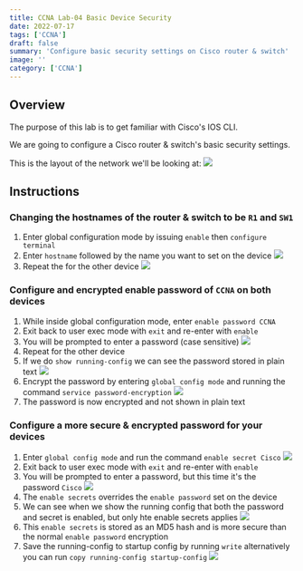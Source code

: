 ```yaml
---
title: CCNA Lab-04 Basic Device Security
date: 2022-07-17
tags: ['CCNA']
draft: false
summary: 'Configure basic security settings on Cisco router & switch'
image: ''
category: ['CCNA']
---
```


## Overview

The purpose of this lab is to get familiar with Cisco's IOS CLI.

We are going to configure a Cisco router & switch's basic security settings.

This is the layout of the network we'll be looking at:
![](https://bui.blob.core.windows.net/labs/Lab_2022_07_17_48_24.webp)

## Instructions

### Changing the hostnames of the router & switch to be `R1` and `SW1`

1. Enter global configuration mode by issuing `enable` then `configure terminal`
2. Enter `hostname` followed by the name you want to set on the device
   ![](https://bui.blob.core.windows.net/labs/Lab_2022_07_17_53_32.webp)
3. Repeat the for the other device
   ![](https://bui.blob.core.windows.net/labs/Lab_2022_07_17_55_03.webp)

### Configure and encrypted enable password of `CCNA` on both devices

1. While inside global configuration mode, enter `enable password CCNA`
2. Exit back to user exec mode with `exit` and re-enter with `enable`
3. You will be prompted to enter a password (case sensitive)
   ![](https://bui.blob.core.windows.net/labs/Lab_2022_07_17_02_03.webp)
4. Repeat for the other device
5. If we do `show running-config` we can see the password stored in plain text
   ![](https://bui.blob.core.windows.net/labs/Lab_2022_07_17_03_28.webp)
6. Encrypt the password by entering `global config mode` and running the command `service password-encryption`
   ![](https://bui.blob.core.windows.net/labs/Lab_2022_07_17_05_19.webp)
7. The password is now encrypted and not shown in plain text

### Configure a more secure & encrypted password for your devices

1. Enter `global config mode` and run the command `enable secret Cisco`
   ![](https://bui.blob.core.windows.net/labs/Lab_2022_07_17_12_32.webp)
2. Exit back to user exec mode with `exit` and re-enter with `enable`
3. You will be prompted to enter a password, but this time it's the password `Cisco`
   ![](https://bui.blob.core.windows.net/labs/Lab_2022_07_17_13_51.webp)
4. The `enable secrets` overrides the `enable password` set on the device
5. We can see when we show the running config that both the password and secret is enabled, but only hte enable secrets applies
   ![](https://bui.blob.core.windows.net/labs/Lab_2022_07_17_15_20.webp)
6. This `enable secrets` is stored as an MD5 hash and is more secure than the normal `enable password` encryption
7. Save the running-config to startup config by running `write` alternatively you can run `copy running-config startup-config`
   ![](https://bui.blob.core.windows.net/labs/Lab_2022_07_17_18_10.webp)

